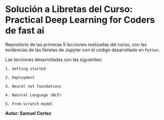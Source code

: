 # Solución a Libretas del Curso: Practical Deep Learning for Coders de fast ai

Repositorio de las primeras 5 lecciones realizadas del curso, con las evidencias de las libretas de Jupyter con el código desarrollado en `Python`.

Las lecciones desarrolladas son las siguientes:
	
	1. Getting started

	2. Deployment
	
	3. Neural net foundations
	
	4. Natural Language (NLP)
	
	5. From-scratch model



**Autor: Samuel Cortez**




